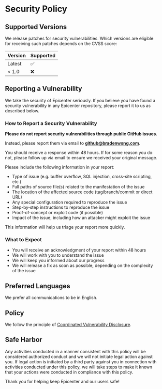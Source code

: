 # Security Policy

## Supported Versions

We release patches for security vulnerabilities. Which versions are eligible for receiving such patches depends on the CVSS score:

| Version | Supported          |
| ------- | ------------------ |
| Latest  | :white_check_mark: |
| < 1.0   | :x:                |

## Reporting a Vulnerability

We take the security of Epicenter seriously. If you believe you have found a security vulnerability in any Epicenter repository, please report it to us as described below.

### How to Report a Security Vulnerability

**Please do not report security vulnerabilities through public GitHub issues.**

Instead, please report them via email to **github@bradenwong.com**.

You should receive a response within 48 hours. If for some reason you do not, please follow up via email to ensure we received your original message.

Please include the following information in your report:

- Type of issue (e.g. buffer overflow, SQL injection, cross-site scripting, etc.)
- Full paths of source file(s) related to the manifestation of the issue
- The location of the affected source code (tag/branch/commit or direct URL)
- Any special configuration required to reproduce the issue
- Step-by-step instructions to reproduce the issue
- Proof-of-concept or exploit code (if possible)
- Impact of the issue, including how an attacker might exploit the issue

This information will help us triage your report more quickly.

### What to Expect

- You will receive an acknowledgment of your report within 48 hours
- We will work with you to understand the issue
- We will keep you informed about our progress
- We will release a fix as soon as possible, depending on the complexity of the issue

## Preferred Languages

We prefer all communications to be in English.

## Policy

We follow the principle of [Coordinated Vulnerability Disclosure](https://vuls.cert.org/confluence/display/Wiki/Vulnerability+Disclosure+Policy).

## Safe Harbor

Any activities conducted in a manner consistent with this policy will be considered authorized conduct and we will not initiate legal action against you. If legal action is initiated by a third party against you in connection with activities conducted under this policy, we will take steps to make it known that your actions were conducted in compliance with this policy.

Thank you for helping keep Epicenter and our users safe!